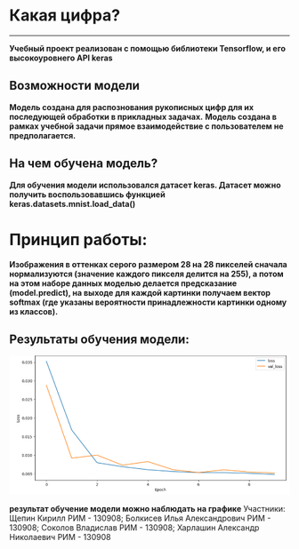 # Какая цифра?
____
**Учебный  проект реализован с помощью библиотеки Tensorflow, и его высокоуровнего API keras**

## Возможности модели

**Модель создана для распознования рукописных цифр для их последующей обработки в прикладных задачах.**
**Модель создана в рамках учебной задачи прямое взаимодействие с пользователем не предполагается.**

## На чем обучена модель?
**Для обучения модели использовался датасет keras. Датасет можно получить воспользовавшись функцией keras.datasets.mnist.load_data()**

# Принцип работы:
**Изображения в оттенках серого размером 28 на 28 пикселей сначала нормализуются (значение каждого пикселя делится на 255), а потом на этом наборе данных моделью делается предсказание (model.predict), на выходе для каждой картинки получаем вектор softmax (где указаны вероятности принадлежности картинки одному из классов).**

## Результаты обучения модели:

![logo](https://github.com/IlyaBolkisev/software_engineering/blob/main/%D0%B3%D1%80%D0%B0%D1%84%D0%B8%D0%BA%20%D0%BE%D0%B1%D1%83%D1%87%D0%B5%D0%BD%D0%BD%D0%BE%D0%B9%20%D0%BC%D0%BE%D0%B4%D0%B5%D0%BB%D0%B8.png)

**результат обучение модели можно наблюдать на графике**
Участники: 
Щепин Кирилл РИМ - 130908; 
Болкисев Илья Александрович РИМ - 130908; 
Соколов Владислав РИМ - 130908; 
Харлашин Александр Николаевич РИМ - 130908
